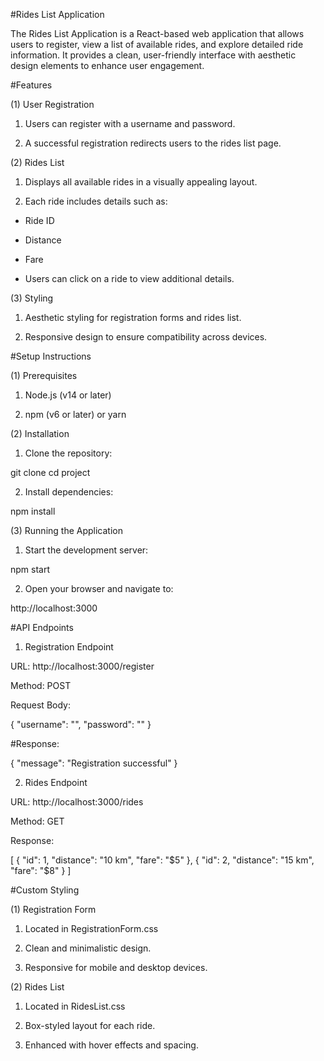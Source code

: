 #Rides List Application

The Rides List Application is a React-based web application that allows users to register, view a list of available rides, and explore detailed ride information. It provides a clean, user-friendly interface with aesthetic design elements to enhance user engagement.

#Features

(1) User Registration

1. Users can register with a username and password.

2. A successful registration redirects users to the rides list page.

(2) Rides List

1. Displays all available rides in a visually appealing layout.

2. Each ride includes details such as:

- Ride ID

- Distance

- Fare

- Users can click on a ride to view additional details.

(3) Styling

1. Aesthetic styling for registration forms and rides list.

2. Responsive design to ensure compatibility across devices.

#Setup Instructions

(1) Prerequisites

1. Node.js (v14 or later)

2. npm (v6 or later) or yarn

(2) Installation

1. Clone the repository:

git clone <repository-url>
cd project

2. Install dependencies:

npm install

(3) Running the Application

1. Start the development server:

npm start

2. Open your browser and navigate to:

http://localhost:3000

#API Endpoints

1. Registration Endpoint

URL: http://localhost:3000/register

Method: POST

Request Body:

{
  "username": "<username>",
  "password": "<password>"
}

#Response:

{
  "message": "Registration successful"
}

2. Rides Endpoint

URL: http://localhost:3000/rides

Method: GET

Response:

[
  {
    "id": 1,
    "distance": "10 km",
    "fare": "$5"
  },
  {
    "id": 2,
    "distance": "15 km",
    "fare": "$8"
  }
]

#Custom Styling

(1) Registration Form

1. Located in RegistrationForm.css

2. Clean and minimalistic design.

3. Responsive for mobile and desktop devices.

(2) Rides List

1. Located in RidesList.css

2. Box-styled layout for each ride.

3. Enhanced with hover effects and spacing.

